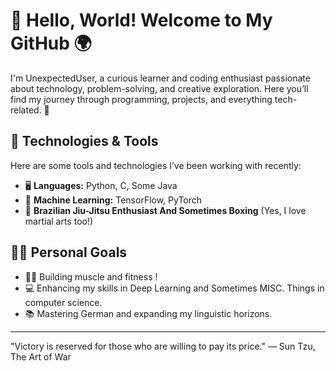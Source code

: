 # 👋 Hello, World! Welcome to My GitHub 🌍

I'm UnexpectedUser, a curious learner and coding enthusiast passionate about technology, problem-solving, and creative exploration. Here you’ll find my journey through programming, projects, and everything tech-related. 🚀

## 🔧 Technologies & Tools
Here are some tools and technologies I’ve been working with recently:

- 🖥️ **Languages:** Python, C, Some Java
- 🧠 **Machine Learning:** TensorFlow, PyTorch
- 🥋 **Brazilian Jiu-Jitsu Enthusiast And Sometimes Boxing** (Yes, I love martial arts too!)

## 🏋️‍♂️ Personal Goals
- 🏋️‍♂️ Building muscle and fitness !
- 💻 Enhancing my skills in Deep Learning and Sometimes MISC. Things in computer science.
- 📚 Mastering German and expanding my linguistic horizons.

---

"Victory is reserved for those who are willing to pay its price." — Sun Tzu, The Art of War
